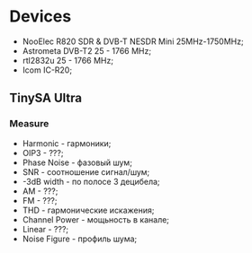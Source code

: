 # Devices

- NooElec R820 SDR & DVB-T NESDR Mini 25MHz-1750MHz;
- Astrometa DVB-T2  25 - 1766 MHz;
- rtl2832u 25 - 1766 MHz;
- Icom IC-R20;

## TinySA Ultra

### Measure

- Harmonic - гармоники;
- OIP3 - ???;
- Phase Noise - фазовый шум;
- SNR - соотношение сигнал/шум;
- -3dB width - по полосе 3 децибела;
- AM - ???;
- FM - ???;
- THD - гармонические искажения;
- Channel Power - мощьность в канале;
- Linear - ???;
- Noise Figure - профиль шума;